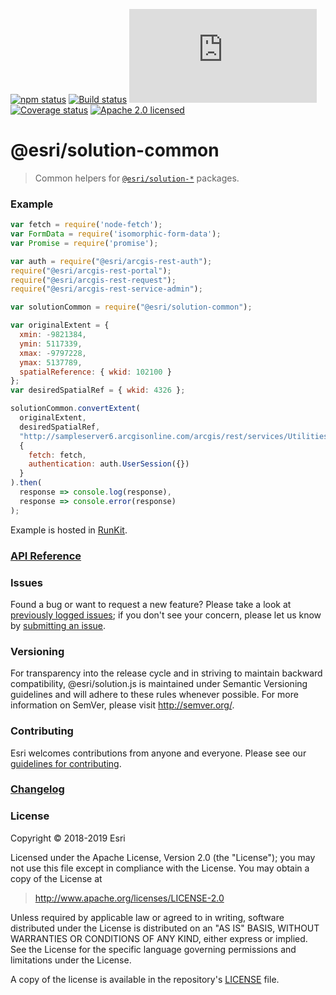[![npm status][npm-img]][npm-url]
[![Build status][travis-img]][travis-url]
[![gzip bundle size][gzip-img]][npm-url]
[![Coverage status][coverage-img]][coverage-url]
[![Apache 2.0 licensed][license-img]][license-url]

[npm-img]: https://img.shields.io/npm/v/@esri/solution-common.svg?style=round-square&color=blue
[npm-url]: https://www.npmjs.com/package/@esri/solution-common
[travis-img]: https://img.shields.io/travis/Esri/solution.js/develop.svg
[travis-url]: https://travis-ci.org/Esri/solution.js
[gzip-img]: https://img.badgesize.io/https://unpkg.com/@esri/solution-common/dist/umd/common.umd.min.js?compression=gzip
[coverage-img]: https://coveralls.io/repos/github/Esri/solution.js/badge.svg
[coverage-url]: https://coveralls.io/github/Esri/solution.js
[license-img]: https://img.shields.io/badge/license-Apache%202.0-blue.svg
[license-url]: #license

# @esri/solution-common

> Common helpers for [`@esri/solution-*`](https://github.com/Esri/solution.js) packages.

### Example

```js
var fetch = require('node-fetch');
var FormData = require('isomorphic-form-data');
var Promise = require('promise');

var auth = require("@esri/arcgis-rest-auth");
require("@esri/arcgis-rest-portal");
require("@esri/arcgis-rest-request");
require("@esri/arcgis-rest-service-admin");

var solutionCommon = require("@esri/solution-common");

var originalExtent = {
  xmin: -9821384,
  ymin: 5117339,
  xmax: -9797228,
  ymax: 5137789,
  spatialReference: { wkid: 102100 }
};
var desiredSpatialRef = { wkid: 4326 };

solutionCommon.convertExtent(
  originalExtent,
  desiredSpatialRef,
  "http://sampleserver6.arcgisonline.com/arcgis/rest/services/Utilities/Geometry/GeometryServer",
  {
    fetch: fetch,
    authentication: auth.UserSession({})
  }
).then(
  response => console.log(response),
  response => console.error(response)
);
```
Example is hosted in [RunKit](https://runkit.com/miketschudi/esri-solution-common/1.0.0).

### [API Reference](https://esri.github.io/solution.js/api/types/)

### Issues

Found a bug or want to request a new feature? Please take a look at [previously logged issues](https://github.com/Esri/solution.js/issues); if you don't see your concern, please let us know by [submitting an issue](https://github.com/Esri/solution.js/issues/new).

### Versioning

For transparency into the release cycle and in striving to maintain backward compatibility, @esri/solution.js is maintained under Semantic Versioning guidelines and will adhere to these rules whenever possible. For more information on SemVer, please visit <http://semver.org/>.

### Contributing

Esri welcomes contributions from anyone and everyone. Please see our [guidelines for contributing](CONTRIBUTING.md).

### [Changelog](https://github.com/Esri/solution.js/blob/develop/CHANGELOG.md)

### License

Copyright &copy; 2018-2019 Esri

Licensed under the Apache License, Version 2.0 (the "License");
you may not use this file except in compliance with the License.
You may obtain a copy of the License at

> http://www.apache.org/licenses/LICENSE-2.0

Unless required by applicable law or agreed to in writing, software
distributed under the License is distributed on an "AS IS" BASIS,
WITHOUT WARRANTIES OR CONDITIONS OF ANY KIND, either express or implied.
See the License for the specific language governing permissions and
limitations under the License.

A copy of the license is available in the repository's [LICENSE](./LICENSE) file.
